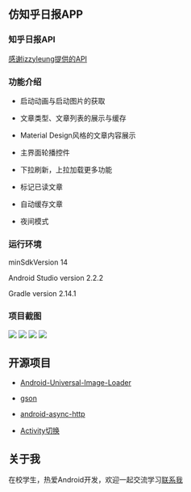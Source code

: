 ## 仿知乎日报APP

### 知乎日报API

[感谢izzyleung提供的API](https://github.com/izzyleung/ZhihuDailyPurify/wiki/%E7%9F%A5%E4%B9%8E%E6%97%A5%E6%8A%A5-API-%E5%88%86%E6%9E%90)

### 功能介绍

- 启动动画与启动图片的获取

- 文章类型、文章列表的展示与缓存

- Material Design风格的文章内容展示

- 主界面轮播控件

- 下拉刷新，上拉加载更多功能

- 标记已读文章

- 自动缓存文章

- 夜间模式

### 运行环境

minSdkVersion 14

Android Studio version 2.2.2

Gradle version 2.14.1

### 项目截图

![](https://github.com/liudg/zhihu/raw/master/screenshot/1.png)
![](https://github.com/liudg/zhihu/raw/master/screenshot/2.png)
![](https://github.com/liudg/zhihu/raw/master/screenshot/3.png)
![](https://github.com/liudg/zhihu/raw/master/screenshot/4.png)

## 开源项目
* [Android-Universal-Image-Loader](https://github.com/nostra13/Android-Universal-Image-Loader)

* [gson](https://github.com/google/gson)

* [android-async-http](https://github.com/loopj/android-async-http)

* [Activity切换](https://github.com/frogermcs/InstaMaterial)

## 关于我

在校学生，热爱Android开发，欢迎一起交流学习[联系我](mailto:liudg95@gmail.com)

